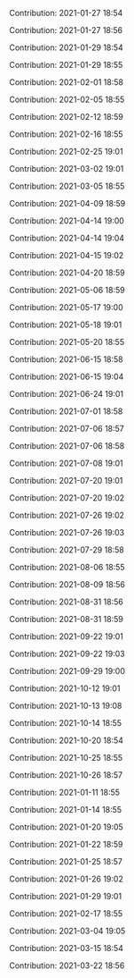 Contribution: 2021-01-27 18:54

Contribution: 2021-01-27 18:56

Contribution: 2021-01-29 18:54

Contribution: 2021-01-29 18:55

Contribution: 2021-02-01 18:58

Contribution: 2021-02-05 18:55

Contribution: 2021-02-12 18:59

Contribution: 2021-02-16 18:55

Contribution: 2021-02-25 19:01

Contribution: 2021-03-02 19:01

Contribution: 2021-03-05 18:55

Contribution: 2021-04-09 18:59

Contribution: 2021-04-14 19:00

Contribution: 2021-04-14 19:04

Contribution: 2021-04-15 19:02

Contribution: 2021-04-20 18:59

Contribution: 2021-05-06 18:59

Contribution: 2021-05-17 19:00

Contribution: 2021-05-18 19:01

Contribution: 2021-05-20 18:55

Contribution: 2021-06-15 18:58

Contribution: 2021-06-15 19:04

Contribution: 2021-06-24 19:01

Contribution: 2021-07-01 18:58

Contribution: 2021-07-06 18:57

Contribution: 2021-07-06 18:58

Contribution: 2021-07-08 19:01

Contribution: 2021-07-20 19:01

Contribution: 2021-07-20 19:02

Contribution: 2021-07-26 19:02

Contribution: 2021-07-26 19:03

Contribution: 2021-07-29 18:58

Contribution: 2021-08-06 18:55

Contribution: 2021-08-09 18:56

Contribution: 2021-08-31 18:56

Contribution: 2021-08-31 18:59

Contribution: 2021-09-22 19:01

Contribution: 2021-09-22 19:03

Contribution: 2021-09-29 19:00

Contribution: 2021-10-12 19:01

Contribution: 2021-10-13 19:08

Contribution: 2021-10-14 18:55

Contribution: 2021-10-20 18:54

Contribution: 2021-10-25 18:55

Contribution: 2021-10-26 18:57

Contribution: 2021-01-11 18:55

Contribution: 2021-01-14 18:55

Contribution: 2021-01-20 19:05

Contribution: 2021-01-22 18:59

Contribution: 2021-01-25 18:57

Contribution: 2021-01-26 19:02

Contribution: 2021-01-29 19:01

Contribution: 2021-02-17 18:55

Contribution: 2021-03-04 19:05

Contribution: 2021-03-15 18:54

Contribution: 2021-03-22 18:56

